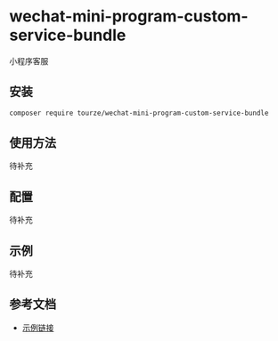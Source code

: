 # wechat-mini-program-custom-service-bundle

小程序客服

## 安装

```bash
composer require tourze/wechat-mini-program-custom-service-bundle
```

## 使用方法

待补充

## 配置

待补充

## 示例

待补充

## 参考文档

- [示例链接](https://example.com)
